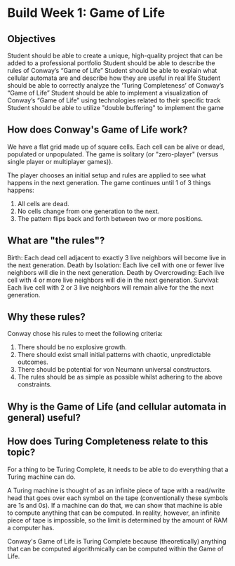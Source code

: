 # Build Week 1: Game of Life

## Objectives

Student should be able to create a unique, high-quality project that can be added to a professional portfolio
Student should be able to describe the rules of Conway’s “Game of Life”
Student should be able to explain what cellular automata are and describe how they are useful in real life
Student should be able to correctly analyze the ‘Turing Completeness’ of Conway’s “Game of Life”
Student should be able to implement a visualization of Conway’s “Game of Life” using technologies related to their specific track
Student should be able to utilize "double buffering" to implement the game

## How does Conway's Game of Life work?

We have a flat grid made up of square cells.
Each cell can be alive or dead, populated or unpopulated. 
The game is solitary (or "zero-player" (versus single player or multiplayer games)).

The player chooses an initial setup and rules are applied to see what happens in the next generation. 
The game continues until 1 of 3 things happens:
1) All cells are dead.
2) No cells change from one generation to the next.
3) The pattern flips back and forth between two or more positions.

## What are "the rules"?

Birth: Each dead cell adjacent to exactly 3 live neighbors will become live in the next generation.
Death by Isolation: Each live cell with one or fewer live neighbors will die in the next generation.
Death by Overcrowding: Each live cell with 4 or more live neighbors will die in the next generation.
Survival: Each live cell with 2 or 3 live neighbors will remain alive for the the next generation.

## Why these rules?

Conway chose his rules to meet the following criteria:
1) There should be no explosive growth.
2) There should exist small initial patterns with chaotic, unpredictable outcomes.
3) There should be potential for von Neumann universal constructors.
4) The rules should be as simple as possible whilst adhering to the above constraints.

## Why is the Game of Life (and cellular automata in general) useful?

## How does Turing Completeness relate to this topic?

For a thing to be Turing Complete, it needs to be able to do everything that a Turing machine can do.

A Turing machine is thought of as an infinite piece of tape with a read/write head that goes over each symbol on the tape (conventionally these symbols are 1s and 0s). If a machine can do that, we can show that machine is able to compute anything that can be computed. In reality, however, an infinite piece of tape is impossible, so the limit is determined by the amount of RAM a computer has.

Conway's Game of Life is Turing Complete because (theoretically) anything that can be computed algorithmically can be computed within the Game of Life. 